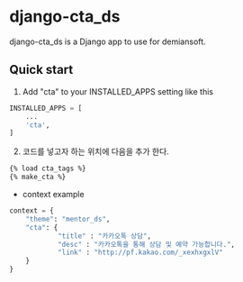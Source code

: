 django-cta_ds
==========

django-cta_ds is a Django app to use for demiansoft. 

Quick start
------------

1. Add "cta" to your INSTALLED_APPS setting like this
```python
INSTALLED_APPS = [
    ...
    'cta',
]
```

2. 코드를 넣고자 하는 위치에 다음을 추가 한다.
```html
{% load cta_tags %}
{% make_cta %}
```

* context example
```python
context = {
    "theme": "mentor_ds",
    "cta": {
            "title" : "카카오톡 상담",
            "desc" : "카카오톡을 통해 상담 및 예약 가능합니다.",
            "link" : "http://pf.kakao.com/_xexhxgxlV"
    }
}
```
